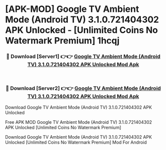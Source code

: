 # [APK-MOD] Google TV Ambient Mode (Android TV) 3.1.0.721404302 APK Unlocked - [Unlimited Coins No Watermark Premium] 1hcqj



<div align="center">
<h3>🔴 Download [Server1] 👉👉 <a href="https://momento.my/?title=Google_TV_Ambient_Mode_(Android_TV)_3.1.0.721404302_APK_Unlocked">Google TV Ambient Mode (Android TV) 3.1.0.721404302 APK Unlocked Mod Apk</a></h3><br>

<h3>🔴 Download [Server2] 👉👉 <a href="https://momento.my/?title=Google_TV_Ambient_Mode_(Android_TV)_3.1.0.721404302_APK_Unlocked">Google TV Ambient Mode (Android TV) 3.1.0.721404302 APK Unlocked Mod Apk</a></h3>
</div>



Download Google TV Ambient Mode (Android TV) 3.1.0.721404302 APK Unlocked 

Free APK MOD Google TV Ambient Mode (Android TV) 3.1.0.721404302 APK Unlocked [Unlimited Coins No Watermark Premium]

Download Google TV Ambient Mode (Android TV) 3.1.0.721404302 APK Unlocked [Unlimited Coins No Watermark Premium] Mod For Android

